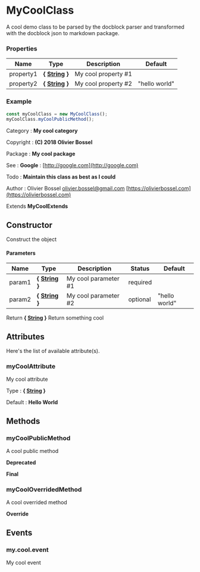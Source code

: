 # MyCoolClass

A cool demo class to be parsed by the docblock parser and transformed with the docblock json to markdown package.

### Properties

| Name      | Type                                                                                                   | Description         | Default       |
| --------- | ------------------------------------------------------------------------------------------------------ | ------------------- | ------------- |
| property1 | **{ [String](https://developer.mozilla.org/fr/docs/Web/JavaScript/Reference/Objets_globaux/String) }** | My cool property #1 |
| property2 | **{ [String](https://developer.mozilla.org/fr/docs/Web/JavaScript/Reference/Objets_globaux/String) }** | My cool property #2 | "hello world" |

### Example

```js
const myCoolClass = new MyCoolClass();
myCoolClass.myCoolPublicMethod();
```

Category : **My cool category**

Copyright : **(C) 2018 Olivier Bossel**

Package : **My cool package**

See : **Google** : [http://google.com](http://google.com)

Todo : **Maintain this class as best as I could**

Author : Olivier Bossel [olivier.bossel@gmail.com](mailto:olivier.bossel@gmail.com) [https://olivierbossel.com](https://olivierbossel.com)

Extends **MyCoolExtends**

## Constructor

Construct the object

#### Parameters

| Name   | Type                                                                                                   | Description          | Status   | Default       |
| ------ | ------------------------------------------------------------------------------------------------------ | -------------------- | -------- | ------------- |
| param1 | **{ [String](https://developer.mozilla.org/fr/docs/Web/JavaScript/Reference/Objets_globaux/String) }** | My cool parameter #1 | required |
| param2 | **{ [String](https://developer.mozilla.org/fr/docs/Web/JavaScript/Reference/Objets_globaux/String) }** | My cool parameter #2 | optional | "hello world" |

Return **{ [String](https://developer.mozilla.org/fr/docs/Web/JavaScript/Reference/Objets_globaux/String) }** Return something cool

## Attributes

Here's the list of available attribute(s).

### myCoolAttribute

My cool attribute

Type : **{ [String](https://developer.mozilla.org/fr/docs/Web/JavaScript/Reference/Objets_globaux/String) }**

Default : **Hello World**

## Methods

### myCoolPublicMethod

A cool public method

**Deprecated**

**Final**

### myCoolOverridedMethod

A cool overrided method

**Override**

## Events

### my.cool.event

My cool event
